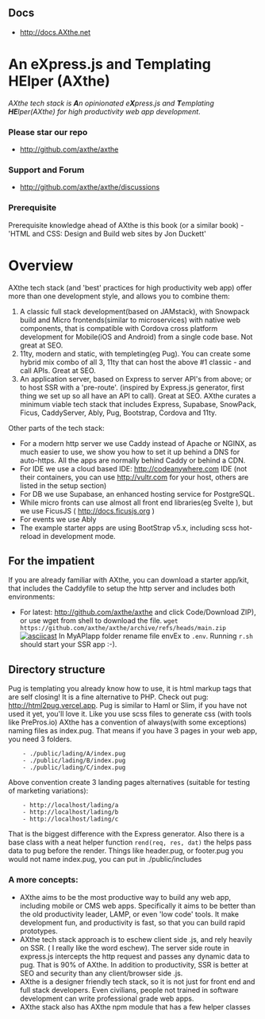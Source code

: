 ## Docs
- http://docs.AXthe.net

# An eXpress.js and Templating HElper (AXthe)
<i>AXthe tech stack is <b>A</b>n opinionated e<b>X</b>press.js and <b>T</b>emplating <b>HE</b>lper(AXthe) for high productivity web app development</i>.
### Please star our repo
- http://github.com/axthe/axthe
 
### Support and Forum
- http://github.com/axthe/axthe/discussions
 
### Prerequisite
Prerequisite knowledge ahead of AXthe is this book (or a similar book) - 'HTML and CSS: Design and Build web sites by Jon Duckett'
 
# Overview
AXthe tech stack (and 'best' practices for high productivity web app) offer more than one development style, and allows you to combine them:
1. A classic full stack development(based on JAMstack), with Snowpack build and Micro frontends(similar to microservices) with native web components, that is compatible with Cordova cross platform development for Mobile(iOS and Android) from a single code base. Not great at SEO.
2. 11ty, modern and static, with templeting(eg Pug). You can create some hybrid mix combo of all 3, 11ty that can host the above #1 classic - and call APIs. Great at SEO.
3. An application server, based on Express to server API's from above; or to host SSR with a 'pre-route'. (inspired by Express.js generator, first thing we set up so all have an API to call). Great at SEO.
AXthe curates a minimum viable tech stack that includes Express, Supabase, SnowPack, Ficus, CaddyServer, Ably, Pug, Bootstrap, Cordova and 11ty.
 
Other parts of the tech stack:
- For a modern http server we use Caddy instead of Apache or NGINX, as much easier to use, we show you how to set it up behind a DNS for auto-https. All the apps are normally behind Caddy or behind a CDN.
- For IDE we use a cloud based IDE: http://codeanywhere.com IDE (not their containers, you can use http://vultr.com for your host, others are listed in the setup section)
- For DB we use Supabase, an enhanced hosting service for PostgreSQL.
- While micro fronts can use almost all front end libraries(eg Svelte ), but we use FicusJS ( http://docs.ficusjs.org )
- For events we use Ably
- The example starter apps are using BootStrap v5.x, including scss hot-reload in development mode.
 
 
##  For the impatient
If you are already familiar with AXthe, you can download a starter app/kit, that includes the Caddyfile to setup the http server and includes both environments:
- For latest: http://github.com/axthe/axthe and click Code/Download ZIP), or use wget from shell to download the file. ```wget https://github.com/axthe/axthe/archive/refs/heads/main.zip ```
[![asciicast](https://asciinema.org/a/eVl09pd9zi2fCzjxA16MviMmN.svg)](https://asciinema.org/a/eVl09pd9zi2fCzjxA16MviMmN)
In MyAPIapp folder rename file envEx to ```.env```. Running ```r.sh``` should start your SSR app :-).
 
 
## Directory structure
Pug is templating you already know how to use, it is html markup tags that are self closing! It is a fine alternative to PHP.
Check out pug: http://html2pug.vercel.app. Pug is similar to Haml or Slim, if you have not used it yet, you'll love it. Like you use scss files to generate css (with tools like PrePros.io)
AXthe has a convention of always(with some exceptions) naming files as index.pug. That means if you have 3 pages in your web app, you need 3 folders.

```
	- ./public/lading/A/index.pug
	- ./public/lading/B/index.pug
	- ./public/lading/C/index.pug
```

Above convention create 3 landing pages alternatives (suitable for testing of marketing variations):

```
	- http://localhost/lading/a
	- http://localhost/lading/b
	- http://localhost/lading/c
```

That is the biggest difference with the Express generator. Also there is a base class with a neat helper function ```rend(req, res, dat)``` the helps pass data to pug before the render.
Things like header.pug, or footer.pug you would not name index.pug, you can put in ./public/includes
### A more concepts:
- AXthe aims to be the most productive way to build any web app, including mobile or CMS web apps. Specifically it aims to be better than the old productivity leader, LAMP, or even 'low code' tools. It make development fun, and productivity is fast, so that you can build rapid prototypes.
- AXthe tech stack approach is to eschew client side .js, and rely heavily on SSR. ( I really like the word eschew). The server side route in express.js intercepts the http request and passes any dynamic data to pug. That is 90% of AXthe. In addition to productivity, SSR is better at SEO and security than any client/browser side .js.
- AXthe is a designer friendly tech stack, so it is not just for front end and full stack developers. Even civilians, people not trained in software development can write professional grade web apps.
- AXthe stack also has AXthe npm module that has a few helper classes
 
 